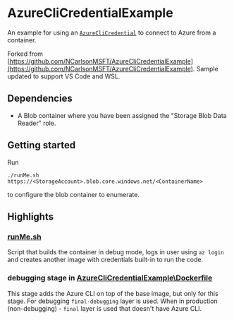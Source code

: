 # AzureCliCredentialExample

An example for using an [`AzureCliCredential`](https://learn.microsoft.com/en-us/dotnet/api/azure.identity.azureclicredential?view=azure-dotnet) to connect to Azure from a container.

Forked from [https://github.com/NCarlsonMSFT/AzureCliCredentialExample](https://github.com/NCarlsonMSFT/AzureCliCredentialExample). Sample updated to support VS Code and WSL.

## Dependencies
- A Blob container where you have been assigned the "Storage Blob Data Reader" role.

## Getting started
Run
```
./runMe.sh https://<StorageAccount>.blob.core.windows.net/<ContainerName>
```
to configure the blob container to enumerate.

## Highlights

### [runMe.sh](runMe.sh)

Script that builds the container in debug mode, logs in user using `az login` and creates another image with credentials built-in to run the code.

### debugging stage in [AzureCliCredentialExample\Dockerfile](AzureCliCredentialExample/Dockerfile)

This stage adds the Azure CLI on top of the base image, but only for this stage.
For debugging `final-debugging` layer is used. When in production (non-debugging) - `final` layer is used that doesn't have Azure CLI.
